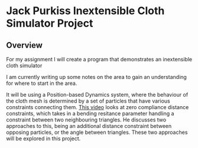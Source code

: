 # Jack Purkiss Inextensible Cloth Simulator Project

## Overview

For my assignment I will create a program that demonstrates an inextensible cloth simulator 

I am currently writing up some notes on the area to gain an understanding for where to start in the area. 

It will be using a Position-based Dynamics system, where the behaviour of the cloth mesh is determined by a set of particles that have various constraints connecting them. [This video](https://www.youtube.com/watch?v=z5oWopN39OU&ab_channel=TenMinutePhysics) looks at zero compliance distance constraints, which takes in a bending resitance parameter handling a constraint between two neighbouring triangles. He discusses two approaches to this, being an additional distance constraint between opposing particles, or the angle between triangles. These two approaches will be explored in this project.
